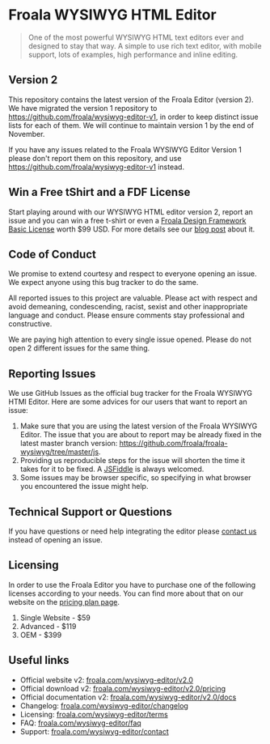 # Froala WYSIWYG HTML Editor
> One of the most powerful WYSIWYG HTML text editors ever and designed to stay that way. A simple to use rich text editor, with mobile support, lots of examples, high performance and inline editing.

## Version 2
This repository contains the latest version of the Froala Editor (version 2). We have migrated the version 1 repository to https://github.com/froala/wysiwyg-editor-v1, in order to keep distinct issue lists for each of them. We will continue to maintain version 1 by the end of November.

If you have any issues related to the Froala WYSIWYG Editor Version 1 please don't report them on this repository, and use https://github.com/froala/wysiwyg-editor-v1 instead.

## Win a Free tShirt and a FDF License

Start playing around with our WYSIWYG HTML editor version 2, report an issue and you can win a free t-shirt or even a [Froala Design Framework Basic License](https://froala.com/design-framework) worth $99 USD. For more details see our [blog post](https://www.froala.com/blog/win-a-free-t-shirt-and-a-fdf-license) about it.

## Code of Conduct
We promise to extend courtesy and respect to everyone opening an issue. We expect anyone using this bug tracker to do the same.

All reported issues to this project are valuable. Please act with respect and avoid demeaning, condescending, racist, sexist and other inappropriate language and conduct. Please ensure comments stay professional and constructive.

We are paying high attention to every single issue opened. Please do not open 2 different issues for the same thing.

## Reporting Issues
We use GitHub Issues as the official bug tracker for the Froala WYSIWYG HTMl Editor. Here are some advices for our users that want to report an issue:

1. Make sure that you are using the latest version of the Froala WYSIWYG Editor. The issue that you are about to report may be already fixed in the latest master branch version: https://github.com/froala/froala-wysiwyg/tree/master/js.
2. Providing us reproducible steps for the issue will shorten the time it takes for it to be fixed. A [JSFiddle](https://jsfiddle.net) is always welcomed.
3. Some issues may be browser specific, so specifying in what browser you encountered the issue might help.

## Technical Support or Questions
If you have questions or need help integrating the editor please [contact us](https://www.froala.com/wysiwyg-editor/contact) instead of opening an issue.

## Licensing

In order to use the Froala Editor you have to purchase one of the following licenses according to your needs. You can find more about that on our website on the [pricing plan page](https://www.froala.com/wysiwyg-editor/v2.0/pricing).

1. Single Website - $59
2. Advanced - $119
4. OEM - $399

## Useful links

* Official website v2:  [froala.com/wysiwyg-editor/v2.0](https://www.froala.com/wysiwyg-editor)
* Official download v2: [froala.com/wysiwyg-editor/v2.0/pricing](https://www.froala.com/wysiwyg-editor/pricing)
* Official documentation v2:  [froala.com/wysiwyg-editor/v2.0/docs](https://www.froala.com/wysiwyg-editor/docs)
* Changelog:  [froala.com/wysiwyg-editor/changelog](https://www.froala.com/wysiwyg-editor/changelog)
* Licensing: [froala.com/wysiwyg-editor/terms](https://www.froala.com/wysiwyg-editor/terms)
* FAQ: [froala.com/wysiwyg-editor/faq](https://www.froala.com/wysiwyg-editor/faq)
* Support: [froala.com/wysiwyg-editor/contact](https://www.froala.com/wysiwyg-editor/contact)
